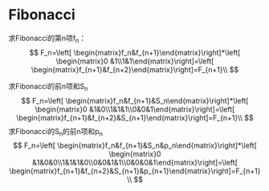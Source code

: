 # Fibonacci



求Fibonacci的第n项f<sub>n</sub>：
$$
F_n=\left[ \begin{matrix}f_n&f_{n+1}\end{matrix}\right]*\left[ \begin{matrix}0 &1\\1&1\end{matrix}\right]=\left[ \begin{matrix}f_{n+1}&f_{n+2}\end{matrix}\right]=F_{n+1}\\
$$


求Fibonacci的前n项和S<sub>n</sub>
$$
F_n=\left[ \begin{matrix}f_n&f_{n+1}&S_n\end{matrix}\right]*\left[ \begin{matrix}0 &1&0\\1&1&1\\0&0&1\end{matrix}\right]=\left[ \begin{matrix}f_{n+1}&f_{n+2}&S_{n+1}\end{matrix}\right]=F_{n+1}\\
$$
求Fibonacci的S<sub>n</sub>的前n项和p<sub>n</sub>
$$
F_n=\left[ \begin{matrix}f_n&f_{n+1}&S_n&p_n\end{matrix}\right]*\left[ \begin{matrix}0 &1&0&0\\1&1&1&0\\0&0&1&1\\0&0&0&1\end{matrix}\right]=\left[ \begin{matrix}f_{n+1}&f_{n+2}&S_{n+1}&p_{n+1}\end{matrix}\right]=F_{n+1}\\
$$
